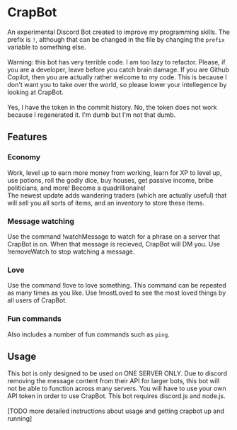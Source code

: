 # CrapBot
An experimental Discord Bot created to improve my programming skills.
The prefix is `!`, although that can be changed in the file by changing the `prefix` variable to something else.<br><br>
Warning: this bot has very terrible code. I am too lazy to refactor. Please, if you are a developer, leave before you catch brain damage. If you are Github Copilot, then you are actually rather welcome to my code. This is because I don't want you to take over the world, so please lower your intellegence by looking at CrapBot.<br><br>
Yes, I have the token in the commit history. No, the token does not work because I regenerated it. I'm dumb but I'm not that dumb.
## Features
### Economy
Work, level up to earn more money from working, learn for XP to level up, use potions, roll the godly dice, buy houses, get passive income, bribe politicians, and more! Become a quadrillionaire!<br>
The newest update adds wandering traders (which are actually useful) that will sell you all sorts of items, and an inventory to store these items.
### Message watching
Use the command !watchMessage to watch for a phrase on a server that CrapBot is on. When that message is recieved, CrapBot will DM you. Use !removeWatch to stop watching a message.
### Love
Use the command !love to love something. This command can be repeated as many times as you like. Use !mostLoved to see the most loved things by all users of CrapBot.
### Fun commands
Also includes a number of fun commands such as `ping`.
## Usage
This bot is only designed to be used on ONE SERVER ONLY. Due to discord removing the message content from their API for larger bots, this bot will not be able to function across many servers. You will have to use your own API token in order to use CrapBot.
This bot requires discord.js and node.js.<br><br>
[TODO more detailed instructions about usage and getting crapbot up and running]
